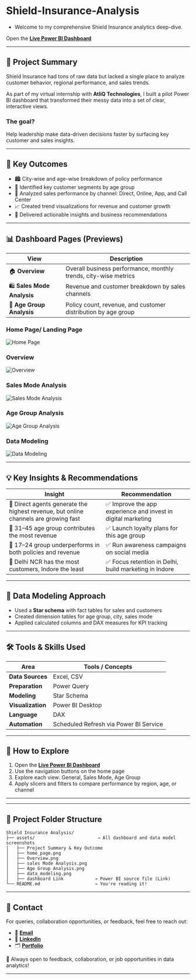 # Shield-Insurance-Analysis 

- Welcome to my comprehensive Shield Insurance analytics deep-dive.

Open the [**Live Power BI Dashboard**](https://app.powerbi.com/view?r=eyJrIjoiZDNhNTE2OWQtYjY0ZC00OWI1LWIyY2UtNzViN2UzODY5YWNhIiwidCI6ImM2ZTU0OWIzLTVmNDUtNDAzMi1hYWU5LWQ0MjQ0ZGM1YjJjNCJ9)

---

## 🧠 Project Summary

Shield Insurance had tons of raw data but lacked a single place to analyze customer behavior, regional performance, and sales trends.

As part of my virtual internship with **AtliQ Technologies**, I built a pilot Power BI dashboard that transformed their messy data into a set of clear, interactive views.

### The goal?
Help leadership make data-driven decisions faster by surfacing key customer and sales insights.

---

## 💼 Key Outcomes

- 🏙️ City-wise and age-wise breakdown of policy performance
- 🧓 Identified key customer segments by age group
- 🛒 Analyzed sales performance by channel: Direct, Online, App, and Call Center
- 📈 Created trend visualizations for revenue and customer growth
- 🧠 Delivered actionable insights and business recommendations

---

## 📊 Dashboard Pages (Previews)

| View | Description |
|------|-------------|
| 🏠 **Overview** | Overall business performance, monthly trends, city-wise metrics |
| 🛍️ **Sales Mode Analysis** | Revenue and customer breakdown by sales channels |
| 👥 **Age Group Analysis** | Policy count, revenue, and customer distribution by age group |

### Home Page/ Landing Page

![Home Page](https://github.com/Anand-Analyst-05/Shield-Insurance-Analysis/blob/main/Files/Home%20Page.png)

### Overview

![Overview](https://github.com/Anand-Analyst-05/Shield-Insurance-Analysis/blob/main/Files/Overview.png)

### Sales Mode Analysis

![Sales Mode Analysis](https://github.com/Anand-Analyst-05/Shield-Insurance-Analysis/blob/main/Files/Sale%20Mode%20Analysis.png)

### Age Group Analysis

![Age Group Analysis](https://github.com/Anand-Analyst-05/Shield-Insurance-Analysis/blob/main/Files/Age%20Group%20Analysis.png)

### Data Modeling

![Data Modeling](https://github.com/Anand-Analyst-05/Shield-Insurance-Analysis/blob/main/Files/Shield%20Insurance%20Data%20Modeling.png)

---

## 💡 Key Insights & Recommendations

| Insight | Recommendation |
|--------|----------------|
| 🔹 Direct agents generate the highest revenue, but online channels are growing fast | ✅ Improve the app experience and invest in digital marketing |
| 🔹 31–45 age group contributes the most revenue | ✅ Launch loyalty plans for this age group |
| 🔹 17–24 group underperforms in both policies and revenue | ✅ Run awareness campaigns on social media |
| 🔹 Delhi NCR has the most customers, Indore the least | ✅ Focus retention in Delhi, build marketing in Indore |

---

## 📐 Data Modeling Approach

- Used a **Star schema** with fact tables for sales and customers
- Created dimension tables for age group, city, sales mode
- Applied calculated columns and DAX measures for KPI tracking

---

## 🛠️ Tools & Skills Used

| Area | Tools / Concepts |
|------|------------------|
| **Data Sources** | Excel, CSV |
| **Preparation** | Power Query |
| **Modeling** | Star Schema |
| **Visualization** | Power BI Desktop |
| **Language** | DAX |
| **Automation** | Scheduled Refresh via Power BI Service |

---

## 🧭 How to Explore

1. Open the [**Live Power BI Dashboard**](https://app.powerbi.com/view?r=eyJrIjoiZDNhNTE2OWQtYjY0ZC00OWI1LWIyY2UtNzViN2UzODY5YWNhIiwidCI6ImM2ZTU0OWIzLTVmNDUtNDAzMi1hYWU5LWQ0MjQ0ZGM1YjJjNCJ9)
2. Use the navigation buttons on the home page
3. Explore each view: General, Sales Mode, Age Group
4. Apply slicers and filters to compare performance by region, age, or channel

---

---

## 📁 Project Folder Structure

```text
Shield Insurance Analysis/
├── assets/                        → All dashboard and data model screenshots
│   ├── Project Summary & Key Outcome
│   ├── home_page.png
│   ├── Overview.png
│   ├── sales Mode Analysis.png
│   ├── Age Group Analysis.png
│   ├── data_modeling.png
│   ├── dashboard Link            → Power BI source file (Link)
└── README.md                     → You're reading it! 
```

---

## 📣 Contact

For queries, collaboration opportunities, or feedback, feel free to reach out:

- 📧 [**Email**](anandcinenkanolu@gmail.com)
- 💼 [**LinkedIn**](https://www.linkedin.com/in/Anand-Cinenkanolu/)
- 🗂️ [**Portfolio**](https://codebasics.io/portfolio/Anand-Cinenkanolu)

💼 Always open to feedback, collaboration, or job opportunities in data analytics!

---
